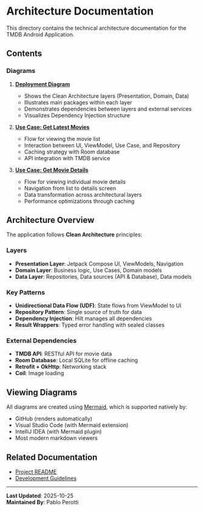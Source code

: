 # Architecture Documentation

This directory contains the technical architecture documentation for the TMDB Android Application.

## Contents

### Diagrams

1. **[Deployment Diagram](deployment-diagram.md)**
   - Shows the Clean Architecture layers (Presentation, Domain, Data)
   - Illustrates main packages within each layer
   - Demonstrates dependencies between layers and external services
   - Visualizes Dependency Injection structure

2. **[Use Case: Get Latest Movies](use-case-get-latest-movies.md)**
   - Flow for viewing the movie list
   - Interaction between UI, ViewModel, Use Case, and Repository
   - Caching strategy with Room database
   - API integration with TMDB service

3. **[Use Case: Get Movie Details](use-case-get-movie-details.md)**
   - Flow for viewing individual movie details
   - Navigation from list to details screen
   - Data transformation across architectural layers
   - Performance optimizations through caching

## Architecture Overview

The application follows **Clean Architecture** principles:

### Layers

- **Presentation Layer**: Jetpack Compose UI, ViewModels, Navigation
- **Domain Layer**: Business logic, Use Cases, Domain models
- **Data Layer**: Repositories, Data sources (API & Database), Data models

### Key Patterns

- **Unidirectional Data Flow (UDF)**: State flows from ViewModel to UI
- **Repository Pattern**: Single source of truth for data
- **Dependency Injection**: Hilt manages all dependencies
- **Result Wrappers**: Typed error handling with sealed classes

### External Dependencies

- **TMDB API**: RESTful API for movie data
- **Room Database**: Local SQLite for offline caching
- **Retrofit + OkHttp**: Networking stack
- **Coil**: Image loading

## Viewing Diagrams

All diagrams are created using [Mermaid](https://mermaid.js.org/), which is supported natively by:
- GitHub (renders automatically)
- Visual Studio Code (with Mermaid extension)
- IntelliJ IDEA (with Mermaid plugin)
- Most modern markdown viewers

## Related Documentation

- [Project README](../../README.md)
- [Development Guidelines](../../COPILOT.md)

---

**Last Updated**: 2025-10-25  
**Maintained By**: Pablo Perotti

